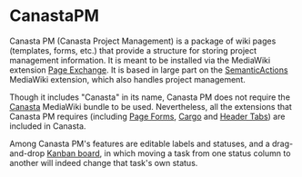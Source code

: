 # CanastaPM

Canasta PM (Canasta Project Management) is a package of wiki pages (templates, forms, etc.) that provide a structure for storing project management information. It is meant to be installed via the MediaWiki extension [Page Exchange](https://www.mediawiki.org/wiki/Extension:Page_Exchange). It is based in large part on the [SemanticActions](https://www.mediawiki.org/wiki/Extension:SemanticActions) MediaWiki extension, which also handles project management.

Though it includes "Canasta" in its name, Canasta PM does not require the [Canasta](https://canasta.wiki/) MediaWiki bundle to be used. Nevertheless, all the extensions that Canasta PM requires (including [Page Forms](https://www.mediawiki.org/wiki/Extension:Page_Forms), [Cargo](https://www.mediawiki.org/wiki/Extension:Cargo) and [Header Tabs](https://www.mediawiki.org/wiki/Extension:Header_Tabs)) are included in Canasta.

Among Canasta PM's features are editable labels and statuses, and a drag-and-drop [Kanban board](https://en.wikipedia.org/wiki/Kanban_board), in which moving a task from one status column to another will indeed change that task's own status.
